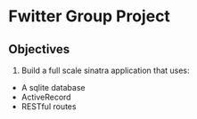 # Fwitter Group Project

## Objectives

1. Build a full scale sinatra application that uses:

+ A sqlite database
+ ActiveRecord
+ RESTful routes
 
